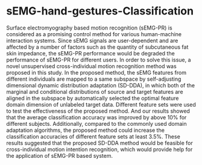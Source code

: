# sEMG-hand-gestures-Classification
Surface electromyography based motion recognition (sEMG-PR) is considered as a promising control method for various human-machine interaction systems. Since sEMG signals are user-dependent and are affected by a number of factors such as the quantity of subcutaneous fat skin impedance, the sEMG-PR performance would be degraded the performance of sEMG-PR for different users. In order to solve this issue, a novel unsupervised cross-individual motion recognition method was proposed in this study. In the proposed method, the sEMG features from different individuals are mapped to a same subspace by self-adjusting dimensional dynamic distribution adaptation (SD-DDA), in which both of the marginal and conditional distributions of source and target features are aligned in the subspace by automatically selected the optimal feature domain dimension of unlabeled target data. Different feature sets were used to test the effectiveness of the proposed method. And our results showed that the average classification accuracy was improved by above 10% for different subjects. Additionally, compared to the commonly used domain adaptation algorithms, the proposed method could increase the classification accuracies of different feature sets at least 3.5%. These results suggested that the proposed SD-DDA method would be feasible for cross-individual motion intention recognition, which would provide help for the application of sEMG-PR based system.
